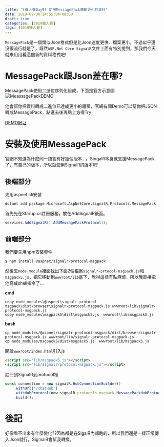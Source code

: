 ```yaml
---
title: "[鐵人賽Day9] 使用MessagePack傳輸更小的資料"
date: 2018-09-30T14:55:04+08:00
draft: true
categories: [2019鐵人賽]
tags: [2019鐵人賽]
---
```


`MessagePack`是一個類似Json格式但是比Json速度更快、檔案更小，不過似乎還沒很流行就是了，既然`ASP.Net Core SignalR`文件上面有特別提到，那我們今天就來用用看這個新的資料格式吧!


# MessagePack跟Json差在哪?
MessagePack使用二進位序列化組成，下面是官方示意圖
![MeassagePackDEMO](MeassagePackDEMO.PNG)

他會幫你把資料轉成二進位已達成更小的體積，官網有個Demo可以幫你把JSON轉成MessagePack，點進去後再點上方得Try

[DEMO網址](https://msgpack.org/)

# 安裝及使用MessagePack
官網不知道為什麼同一語言有好幾個版本...，SingalR本身就支援MessagePack了，有自己的版本，所以就使用SignalR的版本吧!

## 後端部分
先用aspnet cli安裝
``` shell
dotnet add package Microsoft.AspNetCore.SignalR.Protocols.MessagePack
```
首先先在Starup.cs註冊服務，放在AddSignalR後面。
``` cs
services.AddSignalR().AddMessagePackProtocol();
```

## 前端部分
我們要先用npm安裝套件
``` shell
$ npm install @aspnet/signalr-protocol-msgpack
```

然後去`node_module`裡面找出下面2個檔案`signalr-prtocol-msgpack.js`和`msgpack5.js`，把它移動到`wwwroot/lib`底下，覺得這樣有點麻煩，所以我直接把他寫成shell指令了...

**cmd**
``` shell
copy node_modules\@aspnet\signalr-protocol-msgpack\dist\browser\signalr-protocol-msgpack.js wwwroot\lib\signalr-protocol-msgpack.js
copy node_modules\msgpack5\dist\msgpack5.js  wwwroot\lib\msgpack5.js
```
**bash**
``` 
cp node_modules/@aspnet/signalr-protocol-msgpack/dist/browser/signalr-protocol-msgpack.js wwwroot/lib/signalr-protocol-msgpack.js
cp node_modules/msgpack5/dist/msgpack5.js  wwwroot/lib/msgpack5.js
```
開啟`wwwroot/index.html`引入js
``` html
<script src="lib/msgpack5.js"></script>
<script src="lib/signalr-protocol-msgpack.js"></script>
```
註冊到SignalR到protocol裡
``` js
const connection = new signalR.HubConnectionBuilder()
    .withUrl("/chatHub")
    .withHubProtocol(new signalR.protocols.msgpack.MessagePackHubProtocol())
    .build();
```

# 後記
好像看不出來有什麼變化??因為都是在SigalR內部跑的，所以我們還是一樣正常傳入Json就行，SigmalR會幫我轉換。
